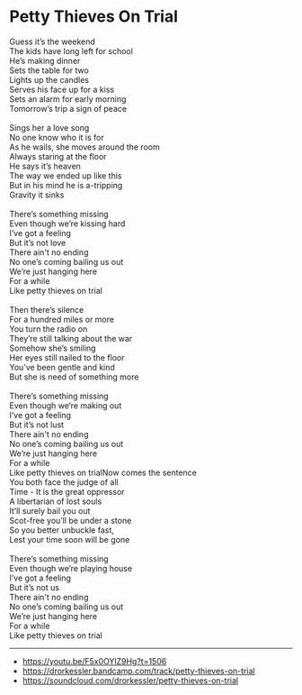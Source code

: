 # Petty Thieves On Trial

Guess it’s the weekend\
The kids have long left for school\
He’s making dinner\
Sets the table for two\
Lights up the candles\
Serves his face up for a kiss\
Sets an alarm for early morning\
Tomorrow’s trip a sign of peace \
\
Sings her a love song\
No one know who it is for\
As he wails, she moves around the room\
Always staring at the floor\
He says it’s heaven\
The way we ended up like this\
But in his mind he is a-tripping\
Gravity it sinks\
\
There’s something missing\
Even though we’re kissing hard\
I’ve got a feeling\
But it’s not love\
There ain't no ending\
No one’s coming bailing us out\
We’re just hanging here\
For a while \
Like petty thieves on trial\
\
Then there’s silence\
For a hundred miles or more\
You turn the radio on\
They’re still talking about the war\
Somehow she’s smiling\
Her eyes still nailed to the floor\
You’ve been gentle and kind\
But she is need of something more\
\
There’s something missing\
Even though we’re making out\
I’ve got a feeling\
But it’s not lust\
There ain't no ending\
No one’s coming bailing us out\
We’re just hanging here\
For a while \
Like petty thieves on trialNow comes the sentence\
You both face the judge of all\
Time - It is the great oppressor\
A libertarian of lost souls\
It’ll surely bail you out\
Scot-free you’ll be under a stone\
So you better unbuckle fast, \
Lest your time soon will be gone\
\
There’s something missing\
Even though we’re playing house\
I’ve got a feeling\
But it’s not us\
There ain't no ending\
No one’s coming bailing us out\
We’re just hanging here\
For a while \
Like petty thieves on trial

---
- https://youtu.be/F5x0OYlZ9Hg?t=1506
- https://drorkessler.bandcamp.com/track/petty-thieves-on-trial
- https://soundcloud.com/drorkessler/petty-thieves-on-trial
